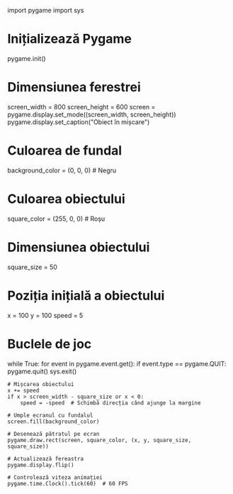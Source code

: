 import pygame
import sys

# Inițializează Pygame
pygame.init()

# Dimensiunea ferestrei
screen_width = 800
screen_height = 600
screen = pygame.display.set_mode((screen_width, screen_height))
pygame.display.set_caption("Obiect în mișcare")

# Culoarea de fundal
background_color = (0, 0, 0)  # Negru

# Culoarea obiectului
square_color = (255, 0, 0)  # Roșu

# Dimensiunea obiectului
square_size = 50

# Poziția inițială a obiectului
x = 100
y = 100
speed = 5

# Buclele de joc
while True:
    for event in pygame.event.get():
        if event.type == pygame.QUIT:
            pygame.quit()
            sys.exit()

    # Mișcarea obiectului
    x += speed
    if x > screen_width - square_size or x < 0:
        speed = -speed  # Schimbă direcția când ajunge la margine

    # Umple ecranul cu fundalul
    screen.fill(background_color)

    # Desenează pătratul pe ecran
    pygame.draw.rect(screen, square_color, (x, y, square_size, square_size))

    # Actualizează fereastra
    pygame.display.flip()

    # Controlează viteza animației
    pygame.time.Clock().tick(60)  # 60 FPS
